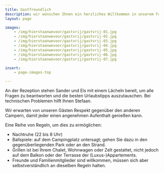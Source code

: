 ```yaml
---
title: Gastfreundlich
description: wir wünschen Ihnen ein herzliches Willkommen in unserem Familienunternehmen
layout: page

images:
    - /img/hierstaanwevoor/gastvrij/gastvrij-01.jpg
    - /img/hierstaanwevoor/gastvrij/gastvrij-02.jpg
    - /img/hierstaanwevoor/gastvrij/gastvrij-03.jpg
    - /img/hierstaanwevoor/gastvrij/gastvrij-04.jpg
    - /img/hierstaanwevoor/gastvrij/gastvrij-05.jpg
    - /img/hierstaanwevoor/gastvrij/gastvrij-06.jpg
    - /img/hierstaanwevoor/gastvrij/gastvrij-07.jpg

insert:
    - page-images-top

---
```


An der Rezeption stehen Sander und Els mit einem Lächeln bereit, um alle Fragen zu beantworten und die besten Urlaubstipps auszutauschen.
Bei technischen Problemen hilft Ihnen Stefaan.

Wir erwarten von unseren Gästen Respekt gegenüber den anderen Campern, damit jeder einen angenehmen Aufenthalt genießen kann.

Eine Reihe von Regeln, um dies zu ermöglichen:

- Nachtruhe (22 bis 8 Uhr)
- Ballspiele: auf dem Campingplatz untersagt; gehen Sie dazu in den gegenüberliegenden Park oder an den Strand.
- Grillen ist bei Ihrem Chalet, Wohnwagen oder Zelt gestattet, nicht jedoch auf dem Balkon oder der Terrasse der (Luxus-)Appartements. 
- Freunde und Familienmitglieder sind willkommen, müssen sich aber selbstverständlich an dieselben Regeln halten.


